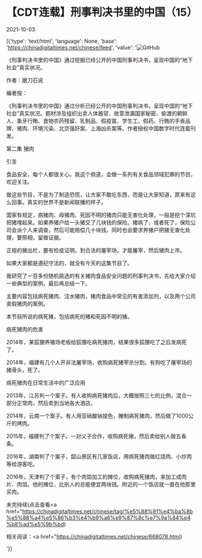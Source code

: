 # 【CDT连载】刑事判决书里的中国（15）

2021-10-03

[{'type': 'text/html', 'language': None, 'base': 'https://chinadigitaltimes.net/chinese/feed', 'value': '![GitHub](https://chinadigitaltimes.net/chinese/files/2021/09/刑事判决书里的中国-791x1024.jpg)



《刑事判决书里的中国》通过挖掘已经公开的中国刑事判决书，呈现中国的“地下社会”真实状况。 

作者：磨刀石说



编者按：

《刑事判决书里的中国》通过分析已经公开的中国刑事判决书，呈现中国的“地下社会”真实状况。题材涉及组织出卖人体器官、故意泄漏国家秘密、偷渡的朝鲜人、象牙行贿、食物农药残留、乳制品、假疫苗、学生工、假药、行贿的手表品牌、猪肉、环境污染、北京强奸案、上海凶杀案等。作者授权中国数字时代连载刊发。



第二集 猪肉

引言

食品安全，每个人都很关心。我这个频道，会做一系列有关食品领域犯罪的节目，欢迎关注。

做这些节目，不是为了制造恐慌，让大家不敢吃东西，而是让大家知道，原来有这么回事。真实的世界不是新闻联播的样子。

国家有规定，病猪肉、母猪肉、死因不明的猪肉只能无害化处理，一般是挖个深坑把猪埋起来。如果养猪户给一头猪交了几块钱的保险。猪病了，或者死了，保险公司会派个人来调查，然后可能赔偿几十块钱。同时也会要求养猪户把猪无害化处理，要照相，留做证据。

正规的猪出栏，要有检疫证明，到合法的屠宰场，才能屠宰，然后猪肉上市。

如果大家都是遵纪守法的，就没有今天的这集节目了。

我研究了一百多份随机挑选的有关猪肉食品安全问题的刑事判决书，先给大家介绍一些典型的案例，最后再总结一下。

主要内容包括病死猪肉、注水猪肉，猪肉食品中常见的有害添加剂，以及两个公司卖假猪肉的案例。

本节目所说的病死猪，包括病死的猪和死因不明的猪。

病死猪肉的危害

2014年，某狐狸养殖场老板给狐狸吃病死猪肉，结果很多狐狸吃了之后发病死了。

2014年，福建有几个人开非法屠宰场，收购病死猪宰杀分割。有狗吃了屠宰场的猪骨头，死了。

病死猪肉在日常生活中的广泛应用

2013年，江苏判一个案子。有人收购病死猪肉后，大概按照三七的比例，混合一部分正常肉，然后卖到当地各大酒店。

2014年，云南一个案子。有人用亚硝酸钠提色，腌制病死猪肉，然后做了1000公斤的烤肉。

2015年，福建判了个案子。一对父子合作，收购病死猪，然后卖给别人做五香条。

2016年，湖南判了个案子，韶山景区有几家饭店，用病死猪肉做红烧肉、小炒肉等给游客吃。

2016年，天津判了个案子，有个肉馅加工的摊位，收购病死猪肉，来加工成肉片、肉馅。他的摊位，比别人的总能便宜两块钱。附近的一个饭店就一直在他那里买肉。

未完待续(点击查看<a href="https://chinadigitaltimes.net/chinese/tag/%e5%88%91%e4%ba%8b%e5%88%a4%e5%86%b3%e4%b9%a6%e9%87%8c%e7%9a%84%e4%b8%ad%e5%9b%bd)





相关阅读：<a href="https://chinadigitaltimes.net/chinese/668078.html)

'}]